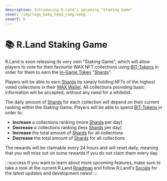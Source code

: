 ```yaml
---
description: Introducing R.Land's upcoming "Staking Game"
cover: /img/logo_baby_head_comp.webp
coverY: 0
---
```


# 📚 R.Land Staking Game

R.Land is soon releasing its very own "Staking Game", which will allow players to vote for their favourite WAX NFT collections using [BIT-Tokens](/tokenomics/bit-token) in order for them to earn the [In-Game Token](/tokenomics/in-game-tokens/) "[Shards](/tokenomics/in-game-tokens/shards)".

Players will be able to earn [Shards](/tokenomics/in-game-tokens/shards) by simply holding NFTs of the highest voted collections in their [WAX Wallet](/essentials/r.land-in-game-wallet-vs.-wax-wallet). All collections providing basic information will be accepted, without any need for a whitelist.

The daily amount of [Shards](/tokenomics/in-game-tokens/shards) for each collection will depend on their current ranking within the Staking Game. Players will be able to spend [BIT-Tokens ](/tokenomics/bit-token)in order to:

* **Increase** a collections ranking (more [Shards](/tokenomics/in-game-tokens/shards) per day)
* **Decrease** a collections ranking (less [Shards](/tokenomics/in-game-tokens/shards) per day)
* **Increase** the total amount of [Shards](/tokenomics/in-game-tokens/shards) for all collections
* **Decrease** the total amount of [Shards](/tokenomics/in-game-tokens/shards) for all collections

The rewards will be claimable every 24 hours and will reset daily, meaning that you will miss out on some rewards if you do not claim them every day.&#x20;

:::success
If you want to learn about more upcoming features, make sure to take a look at the current R.Land [Roadmap](roadmap.md) and follow R.Land's [Socials](/community/socials) for the latest updates and development news!
:::
